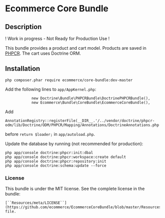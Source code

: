 # Ecommerce Core Bundle

## Description

! Work in progress - Not Ready for Production Use !

This bundle provides a product and cart model. Products are saved in [PHPCR](http://phpcr.github.io/). The cart uses Doctrine ORM.

## Installation



    php composer.phar require ecommerce/core-bundle:dev-master

Add the following lines to ```app/AppKernel.php```:

                new Doctrine\Bundle\PHPCRBundle\DoctrinePHPCRBundle(),
                new Ecommerce\Bundle\CoreBundle\EcommerceCoreBundle(),

Add

    AnnotationRegistry::registerFile(__DIR__.'/../vendor/doctrine/phpcr-odm/lib/Doctrine/ODM/PHPCR/Mapping/Annotations/DoctrineAnnotations.php');

before ``return $loader;`` in ```app/autoload.php```. 


Update the database by running (not recommended for production):

    php app/console doctrine:phpcr:init:dbal
    php app/console doctrine:phpcr:workspace:create default
    php app/console doctrine:phpcr:repository:init
    php app/console doctrine:schema:update --force


### License

This bundle is under the MIT license. See the complete license in the bundle:

    [``Resources/meta/LICENSE``](https://github.com/ecommerce/EcommerceCoreBundle/blob/master/Resources/meta/LICENSE) file.
